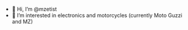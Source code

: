 - 👋 Hi, I’m @mzetist
- 👀 I’m interested in electronics and motorcycles (currently Moto Guzzi and MZ)

<!---
mzetist/mzetist is a ✨ special ✨ repository because its `README.md` (this file) appears on your GitHub profile.
You can click the Preview link to take a look at your changes.
--->
